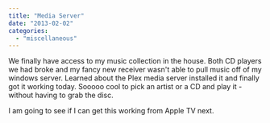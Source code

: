 ```yaml
---
title: "Media Server"
date: "2013-02-02"
categories: 
  - "miscellaneous"
---
```


We finally have access to my music collection in the house. Both CD players we had broke and my fancy new receiver wasn't able to pull music off of my windows server. Learned about the Plex media server installed it and finally got it working today. Sooooo cool to pick an artist or a CD and play it - without having to grab the disc.

I am going to see if I can get this working from Apple TV next.
